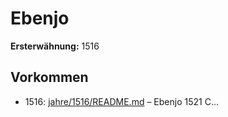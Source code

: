 # Ebenjo

**Ersterwähnung:** 1516

## Vorkommen
- 1516: [jahre/1516/README.md](../jahre/1516/README.md) – Ebenjo 1521
C...

